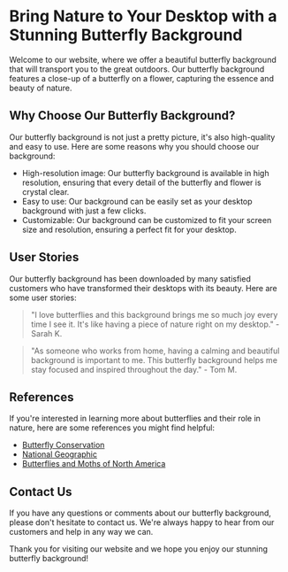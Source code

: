 <!--font:Cinzel-->

# Bring Nature to Your Desktop with a Stunning Butterfly Background

Welcome to our website, where we offer a beautiful butterfly background that will transport you to the great outdoors. Our butterfly background features a close-up of a butterfly on a flower, capturing the essence and beauty of nature.

## Why Choose Our Butterfly Background?

Our butterfly background is not just a pretty picture, it's also high-quality and easy to use. Here are some reasons why you should choose our background:

- High-resolution image: Our butterfly background is available in high resolution, ensuring that every detail of the butterfly and flower is crystal clear.
- Easy to use: Our background can be easily set as your desktop background with just a few clicks.
- Customizable: Our background can be customized to fit your screen size and resolution, ensuring a perfect fit for your desktop.

## User Stories

Our butterfly background has been downloaded by many satisfied customers who have transformed their desktops with its beauty. Here are some user stories:

> "I love butterflies and this background brings me so much joy every time I see it. It's like having a piece of nature right on my desktop." - Sarah K.

> "As someone who works from home, having a calming and beautiful background is important to me. This butterfly background helps me stay focused and inspired throughout the day." - Tom M.

## References

If you're interested in learning more about butterflies and their role in nature, here are some references you might find helpful:

- [Butterfly Conservation](#)
- [National Geographic](#)
- [Butterflies and Moths of North America](#)

## Contact Us

If you have any questions or comments about our butterfly background, please don't hesitate to contact us. We're always happy to hear from our customers and help in any way we can.

Thank you for visiting our website and we hope you enjoy our stunning butterfly background!

<!--

Write me content for website with wallpaper which alt text is:

"A close-up of a butterfly on a flower"

The name/title of the page should not be 1:1 copy of the alt text but rather a real content of the website which is using this wallpaper.

- Use markdown format 
- Start with heading
- Heading should be short and concise
- The content should look like a real website 
- The website should not be about the wallpaper, wallpaper is just a related background
- Heading should be contain work "wallpaper" or "background"
- Include real sections like references, contact, user stories, etc. use things relevant to the page purpose.
- Feel free to use structure like headings, bullets, numbering, blockquotes, paragraphs, horizontal lines, etc.
- You can use formatting like bold or _italic_
- You can include UTF-8 emojis
- Links should be only #hash anchors (and you can refer to the document itself)
- Do not include images


---


# Transform Your Desktop with a Beautiful Butterfly Wallpaper

Welcome to our website where we offer a stunning butterfly wallpaper that will transform your desktop into a work of art. Our butterfly wallpaper features a close-up of a butterfly on a flower, capturing the beauty and elegance of nature.

## Why Choose Our Butterfly Wallpaper?

Our butterfly wallpaper is not just a pretty picture, it's also high-quality and easy to install. Here are some reasons why you should choose our wallpaper:

- High-resolution image: Our butterfly wallpaper is available in high resolution, ensuring that every detail of the butterfly and flower is crystal clear.
- Easy to install: Our wallpaper is easy to install and can be done in just a few simple steps. You don't need any special skills or tools to install it.
- Customizable: Our wallpaper can be customized to fit your screen size and resolution, ensuring a perfect fit for your desktop.

## User Stories

Our butterfly wallpaper has been downloaded by many satisfied customers who have transformed their desktops with its beauty. Here are some user stories:

> "I love butterflies and this wallpaper captures their beauty perfectly. Every time I turn on my computer, I'm greeted with a stunning image that brightens my day." - Jane D.

> "I was looking for a wallpaper that would inspire me and this butterfly wallpaper does just that. It reminds me of the beauty of nature and helps me stay focused on my work." - John S.

## References

If you're interested in learning more about butterflies and their role in nature, here are some references you might find helpful:

- [Butterfly Conservation](#)
- [National Geographic](#)
- [Butterflies and Moths of North America](#)

## Contact Us

If you have any questions or comments about our butterfly wallpaper, please don't hesitate to contact us. We're always happy to hear from our customers and help in any way we can.

Thank you for visiting our website and we hope you enjoy our beautiful butterfly wallpaper!


---


Heading should not include word "wallpaper". The website should not be about the wallpaper itself, wallpaper is just a related background, rewrite whole content.


---


# Bring Nature to Your Desktop with a Stunning Butterfly Background

Welcome to our website, where we offer a beautiful butterfly background that will transport you to the great outdoors. Our butterfly background features a close-up of a butterfly on a flower, capturing the essence and beauty of nature.

## Why Choose Our Butterfly Background?

Our butterfly background is not just a pretty picture, it's also high-quality and easy to use. Here are some reasons why you should choose our background:

- High-resolution image: Our butterfly background is available in high resolution, ensuring that every detail of the butterfly and flower is crystal clear.
- Easy to use: Our background can be easily set as your desktop background with just a few clicks.
- Customizable: Our background can be customized to fit your screen size and resolution, ensuring a perfect fit for your desktop.

## User Stories

Our butterfly background has been downloaded by many satisfied customers who have transformed their desktops with its beauty. Here are some user stories:

> "I love butterflies and this background brings me so much joy every time I see it. It's like having a piece of nature right on my desktop." - Sarah K.

> "As someone who works from home, having a calming and beautiful background is important to me. This butterfly background helps me stay focused and inspired throughout the day." - Tom M.

## References

If you're interested in learning more about butterflies and their role in nature, here are some references you might find helpful:

- [Butterfly Conservation](#)
- [National Geographic](#)
- [Butterflies and Moths of North America](#)

## Contact Us

If you have any questions or comments about our butterfly background, please don't hesitate to contact us. We're always happy to hear from our customers and help in any way we can.

Thank you for visiting our website and we hope you enjoy our stunning butterfly background!

-->
